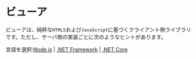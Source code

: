 # ビューア

ビューアは、純粋な`HTML5`および`JavaScript`に基づくクライアント側ライブラリです。ただし、サーバ側の実装ごとに次のようなヒントがあります。 

言語を選択:[Node.js](/ja_jp/viewer/3legged/nodejs) | [.NET Framework](/ja_jp/viewer/3legged/net) | [.NET Core](/ja_jp/viewer/3legged/netcore)